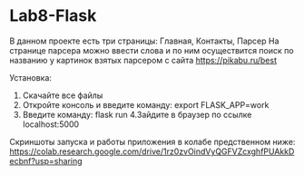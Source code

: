 # Lab8-Flask

В данном проекте есть три страницы: Главная, Контакты, Парсер
На странице парсера можно ввести слова и по ним осуществится поиск по названию у картинок взятых парсером с сайта https://pikabu.ru/best

Установка:
1. Скачайте все файлы
2. Откройте консоль и введите команду:
export FLASK_APP=work
3. Введите команду:
flask run
4.Зайдите в браузер по ссылке localhost:5000

Скриншоты запуска и работы приложения в колабе предственном ниже:
https://colab.research.google.com/drive/1rz0zvOindVyQGFVZcxghfPUAkkDecbnf?usp=sharing

